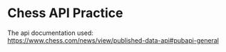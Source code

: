 # Chess API Practice
The api documentation used: https://www.chess.com/news/view/published-data-api#pubapi-general